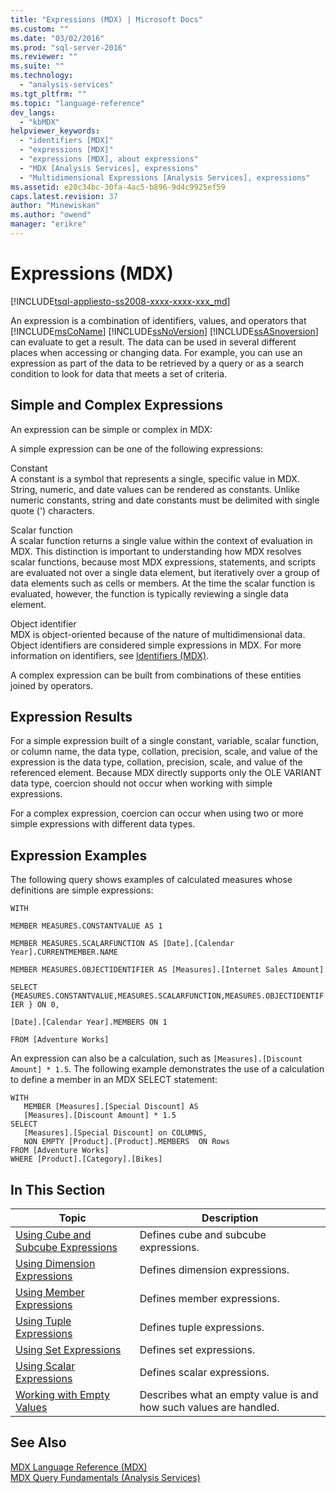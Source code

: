 ```yaml
---
title: "Expressions (MDX) | Microsoft Docs"
ms.custom: ""
ms.date: "03/02/2016"
ms.prod: "sql-server-2016"
ms.reviewer: ""
ms.suite: ""
ms.technology: 
  - "analysis-services"
ms.tgt_pltfrm: ""
ms.topic: "language-reference"
dev_langs: 
  - "kbMDX"
helpviewer_keywords: 
  - "identifiers [MDX]"
  - "expressions [MDX]"
  - "expressions [MDX], about expressions"
  - "MDX [Analysis Services], expressions"
  - "Multidimensional Expressions [Analysis Services], expressions"
ms.assetid: e20c34bc-30fa-4ac5-b896-9d4c9925ef59
caps.latest.revision: 37
author: "Minewiskan"
ms.author: "owend"
manager: "erikre"
---
```

# Expressions (MDX)
[!INCLUDE[tsql-appliesto-ss2008-xxxx-xxxx-xxx_md](../includes/tsql-appliesto-ss2008-xxxx-xxxx-xxx-md.md)]

  An expression is a combination of identifiers, values, and operators that [!INCLUDE[msCoName](../includes/msconame-md.md)] [!INCLUDE[ssNoVersion](../includes/ssnoversion-md.md)] [!INCLUDE[ssASnoversion](../includes/ssasnoversion-md.md)] can evaluate to get a result. The data can be used in several different places when accessing or changing data. For example, you can use an expression as part of the data to be retrieved by a query or as a search condition to look for data that meets a set of criteria.  
  
## Simple and Complex Expressions  
 An expression can be simple or complex in MDX:  
  
 A simple expression can be one of the following expressions:  
  
 Constant  
 A constant is a symbol that represents a single, specific value in MDX. String, numeric, and date values can be rendered as constants. Unlike numeric constants, string and date constants must be delimited with single quote (') characters.  
  
 Scalar function  
 A scalar function returns a single value within the context of evaluation in MDX. This distinction is important to understanding how MDX resolves scalar functions, because most MDX expressions, statements, and scripts are evaluated not over a single data element, but iteratively over a group of data elements such as cells or members. At the time the scalar function is evaluated, however, the function is typically reviewing a single data element.  
  
 Object identifier  
 MDX is object-oriented because of the nature of multidimensional data. Object identifiers are considered simple expressions in MDX. For more information on identifiers, see [Identifiers &#40;MDX&#41;](../mdx/identifiers-mdx.md).  
  
 A complex expression can be built from combinations of these entities joined by operators.  
  
## Expression Results  
 For a simple expression built of a single constant, variable, scalar function, or column name, the data type, collation, precision, scale, and value of the expression is the data type, collation, precision, scale, and value of the referenced element. Because MDX directly supports only the OLE VARIANT data type, coercion should not occur when working with simple expressions.  
  
 For a complex expression, coercion can occur when using two or more simple expressions with different data types.  
  
## Expression Examples  
 The following query shows examples of calculated measures whose definitions are simple expressions:  
  
 `WITH`  
  
 `MEMBER MEASURES.CONSTANTVALUE AS 1`  
  
 `MEMBER MEASURES.SCALARFUNCTION AS [Date].[Calendar Year].CURRENTMEMBER.NAME`  
  
 `MEMBER MEASURES.OBJECTIDENTIFIER AS [Measures].[Internet Sales Amount]`  
  
 `SELECT {MEASURES.CONSTANTVALUE,MEASURES.SCALARFUNCTION,MEASURES.OBJECTIDENTIFIER } ON 0,`  
  
 `[Date].[Calendar Year].MEMBERS ON 1`  
  
 `FROM [Adventure Works]`  
  
 An expression can also be a calculation, such as `[Measures].[Discount Amount] * 1.5`. The following example demonstrates the use of a calculation to define a member in an MDX SELECT statement:  
  
```  
WITH   
   MEMBER [Measures].[Special Discount] AS  
   [Measures].[Discount Amount] * 1.5  
SELECT   
   [Measures].[Special Discount] on COLUMNS,  
   NON EMPTY [Product].[Product].MEMBERS  ON Rows  
FROM [Adventure Works]  
WHERE [Product].[Category].[Bikes]  
```  
  
## In This Section  
  
|Topic|Description|  
|-----------|-----------------|  
|[Using Cube and Subcube Expressions](../mdx/using-cube-and-subcube-expressions.md)|Defines cube and subcube expressions.|  
|[Using Dimension Expressions](../mdx/using-dimension-expressions.md)|Defines dimension expressions.|  
|[Using Member Expressions](../mdx/using-member-expressions.md)|Defines member expressions.|  
|[Using Tuple Expressions](../mdx/using-tuple-expressions.md)|Defines tuple expressions.|  
|[Using Set Expressions](../mdx/using-set-expressions.md)|Defines set expressions.|  
|[Using Scalar Expressions](../mdx/using-scalar-expressions.md)|Defines scalar expressions.|  
|[Working with Empty Values](../mdx/working-with-empty-values.md)|Describes what an empty value is and how such values are handled.|  
  
## See Also  
 [MDX Language Reference &#40;MDX&#41;](../mdx/mdx-language-reference-mdx.md)   
 [MDX Query Fundamentals &#40;Analysis Services&#41;](../analysis-services/multidimensional-models/mdx/mdx-query-fundamentals-analysis-services.md)  
  
  
